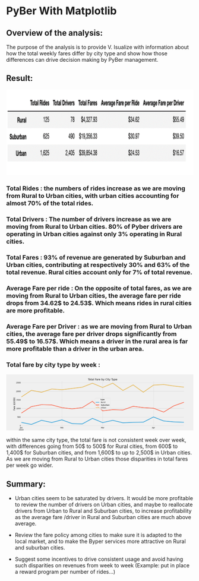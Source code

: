 # PyBer With Matplotlib

## Overview of the analysis:

The purpose of the analysis is to provide V. Isualize with information about how the total weekly fares differ by city type and show how those differences can drive decision making by PyBer management. 

## Result:

![](Average_Per_city_Type.png) 

### Total Rides : the numbers of rides increase as we are moving from Rural to Urban cities, with urban cities accounting for almost 70% of the total rides.

### Total Drivers : The number of drivers increase as we are moving from Rural to Urban cities. 80% of Pyber drivers are operating in Urban cities against only 3% operating in Rural cities.

### Total Fares : 93% of revenue are generated by Suburban and Urban cities, contributing at respectively 30% and 63% of the total revenue. Rural cities account only for 7% of total revenue.

### Average Fare per ride : On the opposite of total fares, as we are moving from Rural to Urban cities, the average fare per ride drops from 34.62$ to 24.53$. Which means rides in rural cities are more profitable.

### Average Fare per Driver : as we are moving from Rural to Urban cities, the average fare per driver drops significantly from 55.49$ to 16.57$. Which means a driver in the rural area is far more profitable than a driver in the urban area.

### Total fare by city type by week : 

![](weekly_fare.png) 

within the same city type, the total fare is not consistent week over week, with differences going from 50$ to 500$ for Rural cities, from 600$ to 1,400$ for Suburban cities, and from 1,600$ to up to 2,500$ in Urban cities. As we are moving from Rural to Urban cities those disparities in total fares per week go wider.


## Summary: 

- Urban cities seem to be saturated by drivers. It would be more profitable to review the number of drivers on Urban cities, and maybe to reallocate drivers from Urban to Rural and Suburban cities, to increase profitability as the average fare /driver in Rural and Suburban cities are much above average. 

- Review the fare policy among cities to make sure it is adapted to the local market, and to make the Byper services more attractive on Rural and suburban cities.

- Suggest some incentives to drive consistent usage and avoid having such disparities on revenues from week to week (Example: put in place a reward program per number of rides…)
